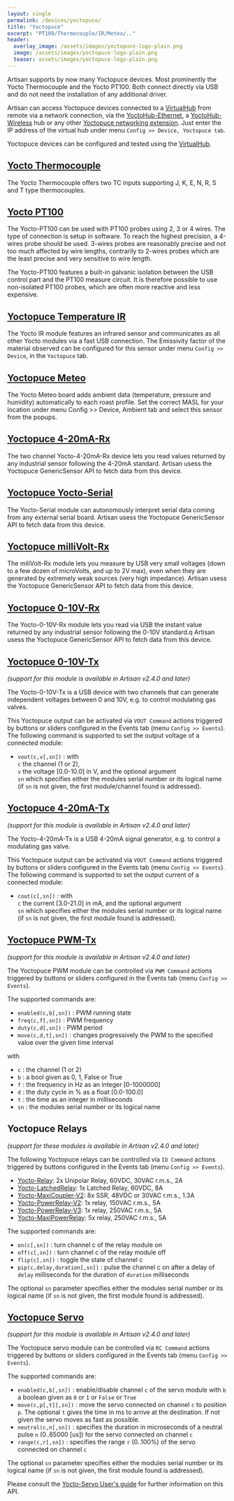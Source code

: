 ```yaml
---
layout: single
permalink: /devices/yoctopuce/
title: "Yoctopuce"
excerpt: "PT100/Thermocouple/IR/Meteo/.."
header:
  overlay_image: /assets/images/yoctopuce-logo-plain.png
  image: /assets/images/yoctopuce-logo-plain.png
  teaser: assets/images/yoctopuce-logo-plain.png
---
```


Artisan supports by now many Yoctopuce devices. Most prominently the Yocto Thermocouple and the Yocto PT100. Both connect directly via USB and do not need the installation of any additional driver. 

Artisan can access Yoctopuce devices connected to a [VirtualHub](https://www.yoctopuce.com/EN/virtualhub.php) from remote via a network connection, via the [YoctoHub-Ethernet](https://www.yoctopuce.com/EN/products/extensions-and-networking/yoctohub-ethernet), a [YoctoHub-Wireless](https://www.yoctopuce.com/EN/products/extensions-and-networking/yoctohub-wireless-n) hub or any other [Yoctopuce networking extension](http://www.yoctopuce.com/EN/products/category/extensions-and-networking). Just enter the IP address of the virtual hub under menu `Config >> Device, Yoctopuce tab`. 

Yoctopuce devices can be configured and tested using the [VirtualHub](https://www.yoctopuce.com/EN/virtualhub.php).

## [Yocto Thermocouple](http://www.yoctopuce.com/EN/products/usb-environmental-sensors/yocto-thermocouple)

The Yocto Thermocouple offers two TC inputs supporting  J, K, E, N, R, S and T type thermocouples.

## [Yocto PT100](http://www.yoctopuce.com/EN/products/usb-environmental-sensors/yocto-pt100)

The Yocto-PT100 can be used with PT100 probes using 2, 3 or 4 wires. The type of connection is setup in software. To reach the highest precision, a 4-wires probe should be used. 3-wires probes are reasonably precise and not too much affected by wire lengths, contrarily to 2-wires probes which are the least precise and very sensitive to wire length. 

The Yocto-PT100 features a built-in galvanic isolation between the USB control part and the PT100 measure circuit. It is therefore possible to use non-isolated PT100 probes, which are often more reactive and less expensive.


## [Yoctopuce Temperature IR](http://www.yoctopuce.com/EN/products/category/usb-environmental-sensors)

The Yocto IR module features an infrared sensor and communicates as all other Yocto modules via a fast USB connection. The Emissivity factor of the material observed can be configured for this sensor under menu ```Config >> Device```, in the ```Yoctopuce``` tab.


## [Yoctopuce Meteo](http://www.yoctopuce.com/EN/products/usb-environmental-sensors/yocto-meteo-v2)

The Yocto Meteo board adds ambient data (temperature, pressure and humidity) automatically to each roast profile. Set the correct MASL for your location under menu Config >> Device, Ambient tab and select this sensor from the popups.


## [Yoctopuce 4-20mA-Rx](https://www.yoctopuce.com/EN/products/usb-electrical-sensors/yocto-4-20ma-rx)

The two channel Yocto-4-20mA-Rx device lets you read values returned by any industrial sensor following the 4-20mA standard. Artisan usess the Yoctopuce GenericSensor API to fetch data from this device.

## [Yoctopuce Yocto-Serial](https://www.yoctopuce.com/EN/products/usb-electrical-interfaces/yocto-serial)

The Yocto-Serial module can autonomously interpret serial data coming from any external serial board. Artisan usess the Yoctopuce GenericSensor API to fetch data from this device.

## [Yoctopuce milliVolt-Rx](https://www.yoctopuce.com/EN/products/usb-electrical-sensors/yocto-millivolt-rx)

The miliVolt-Rx module lets you measure by USB very small voltages (down to a few dozen of microVolts, and up to 2V max), even when they are generated by extremely weak sources (very high impedance). Artisan usess the Yoctopuce GenericSensor API to fetch data from this device.

## [Yoctopuce 0-10V-Rx](https://www.yoctopuce.com/EN/products/usb-electrical-sensors/yocto-0-10v-rx)

The Yocto-0-10V-Rx module lets you read via USB the instant value returned by any industrial sensor following the 0-10V standard.q Artisan usess the Yoctopuce GenericSensor API to fetch data from this device.


## [Yoctopuce 0-10V-Tx](https://www.yoctopuce.com/EN/products/usb-electrical-interfaces/yocto-0-10v-tx)

*(support for this module is available in Artisan v2.4.0 and later)*

The Yocto-0-10V-Tx is a USB device with two channels that can generate independent voltages between 0 and 10V, e.g. to control modulating gas valves.

This Yoctopuce output can be activated via `VOUT Command` actions triggered by buttons or sliders configured in the Events tab (menu `Config >> Events`). The following command is supported to set the output voltage of a connected module:

* `vout(c,v[,sn])` : with  
`c` the channel (1 or 2),  
`v` the voltage [0.0-10.0] in V, and the optional argument  
`sn` which specifies either the modules serial number or its logical name (if `sn` is not given, the first module/channel found is addressed).


## [Yoctopuce 4-20mA-Tx](https://www.yoctopuce.com/EN/products/usb-electrical-interfaces/yocto-4-20ma-tx)

*(support for this module is available in Artisan v2.4.0 and later)*

The Yocto-4-20mA-Tx is a USB 4-20mA signal generator, e.g. to control a modulating gas valve.

This Yoctopuce output can be activated via `VOUT Command` actions triggered by buttons or sliders configured in the Events tab (menu `Config >> Events`). The following command is supported to set the output current of a connected module:

* `cout(c[,sn])` : with  
`c` the current [3.0-21.0] in mA, and the optional argument  
`sn` which specifies either the modules serial number or its logical name (if `sn` is not given, the first module found is addressed).

## [Yoctopuce PWM-Tx](https://www.yoctopuce.com/EN/products/usb-electrical-interfaces/yocto-pwm-tx)

*(support for this module is available in Artisan v2.4.0 and later)*

The Yoctopuce PWM module can be controlled via `PWM Command` actions triggered by buttons or sliders configured in the Events tab (menu `Config >> Events`).

The supported commands are:

- `enabled(c,b[,sn])` : PWM running state
- `freq(c,f[,sn])` : PWM frequency
- `duty(c,d[,sn])` : PWM period
- `move(c,d,t[,sn])` : changes progressively the PWM to the specified value over the given time interval

with 

- `c` : the channel (1 or 2)
- `b` : a bool given as 0, 1, False or True
- `f` : the frequency in Hz as an integer [0-1000000]
- `d` : the duty cycle in % as a float [0.0-100.0]
- `t` : the time as an integer in milliseconds
- `sn` : the modules serial number or its logical name


## Yoctopuce Relays

*(support for these modules is available in Artisan v2.4.0 and later)*

The following Yoctopuce relays can be controlled via `IO Command` actions triggered by buttons configured in the Events tab (menu `Config >> Events`). 

- [Yocto-Relay](https://www.yoctopuce.com/EN/products/usb-actuators/yocto-relay): 2x Unipolar Relay, 60VDC, 30VAC r.m.s., 2A
- [Yocto-LatchedRelay](https://www.yoctopuce.com/EN/products/usb-actuators/yocto-latchedrelay): 1x Latched Relay, 60VDC, 8A 
- [Yocto-MaxiCoupler-V2](https://www.yoctopuce.com/EN/products/usb-actuators/yocto-maxicoupler-v2): 8x SSR, 48VDC or 30VAC r.m.s., 1.3A
- [Yocto-PowerRelay-V2](https://www.yoctopuce.com/EN/products/usb-actuators/yocto-powerrelay-v2): 1x relay, 150VAC r.m.s., 5A
- [Yocto-PowerRelay-V3](https://www.yoctopuce.com/EN/products/usb-actuators/yocto-powerrelay-v3): 1x relay, 250VAC r.m.s., 5A
- [Yocto-MaxiPowerRelay](https://www.yoctopuce.com/EN/products/usb-actuators/yocto-maxipowerrelay): 5x relay, 250VAC r.m.s., 5A

The supported commands are:

* `on(c[,sn])` : turn channel c of the relay module on  
* `off(c[,sn])` : turn channel c of the relay module off
* `flip(c[,sn])` : toggle the state of channel c
* `pip(c,delay,duration[,sn])` : pulse the channel c on after a delay of `delay` milliseconds for the duration of `duration` milliseconds

The optional `sn` parameter specifies either the modules serial number or its logical name (if `sn` is not given, the first module found is addressed).

## [Yoctopuce Servo](https://www.yoctopuce.com/EN/products/usb-actuators/yocto-servo)

*(support for this module is available in Artisan v2.4.0 and later)*

The Yoctopuce servo module can be controlled via `RC Command` actions triggered by buttons or sliders configured in the Events tab (menu `Config >> Events`).

The supported commands are:

- `enabled(c,b[,sn])` : enable/disable channel `c` of the servo module with `b` a boolean given as `0` or `1` or `False` or `True`
- `move(c,p[,t][,sn])` : move the servo connected on channel `c` to position `p`. The optional `t` gives the time in ms to arrive at the destination. If not given the servo moves as fast as possible.
- `neutral(c,n[,sn])` : specifies the duration in microseconds of a neutral pulse `n` (0..65000 [us]) for the servo connected on channel `c`
- `range(c,r[,sn])` : specifies the range `r` (0..100%) of the servo connected on channel `c`

The optional `sn` parameter specifies either the modules serial number or its logical name (if `sn` is not given, the first module found is addressed).

Please consult the [Yocto-Servo User's guide](https://www.yoctopuce.com/EN/products/yocto-servo/doc/SERVORC1.usermanual.html) for further information on this API.


